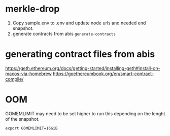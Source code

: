 # merkle-drop


1. Copy sample.env to .env and update node urls and needed end snapshot.
2. generate contracts from abis `generate-contracts`
 

# generating contract files from abis
https://geth.ethereum.org/docs/getting-started/installing-geth#install-on-macos-via-homebrew
https://goethereumbook.org/en/smart-contract-compile/


# OOM
GOMEMLIMIT may need to be set higher to run this depending on the lenght of the snapshot. 
```
export GOMEMLIMIT=16GiB
```